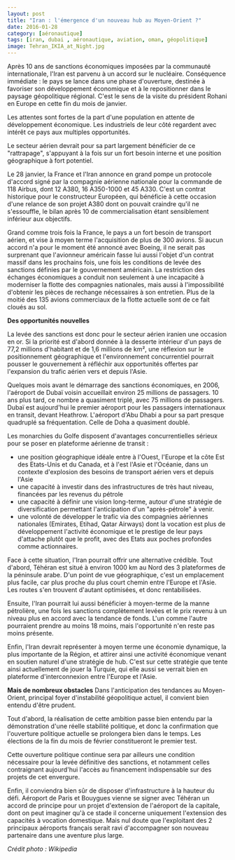 ```yaml
---
layout: post
title: "Iran : l'émergence d'un nouveau hub au Moyen-Orient ?"
date: 2016-01-28
category: [aéronautique]
tags: [iran, dubai , aéronautique, aviation, oman, géopolitique]
image: Tehran_IKIA_at_Night.jpg
---
```


Après 10 ans de sanctions économiques imposées par la communauté internationale, l'Iran est parvenu à un accord sur le nucléaire. Conséquence immédiate : le pays se lance dans une phase d'ouverture, destinée à favoriser son développement économique et à le repositionner dans le paysage géopolitique régional. C'est le sens de la visite du président Rohani en Europe en cette fin du mois de janvier. 

Les attentes sont fortes de la part d'une population en attente de développement économique. Les industriels de leur côté regardent avec intérêt ce pays aux multiples opportunités.

Le secteur aérien devrait pour sa part largement bénéficier de ce "rattrapage", s'appuyant à la fois sur un fort besoin interne et une position géographique à fort potentiel.

<!--more-->

Le 28 janvier, la France et l'Iran annonce en grand pompe un protocole d'accord signé par la compagnie aérienne nationale pour la commande de 118 Airbus, dont 12 A380, 16 A350-1000 et 45 A330.  C'est un contrat historique pour le constructeur Européen, qui bénéficie à cette occasion d'une relance de son projet A380 dont on pouvait craindre qu'il ne s'essouffle, le bilan après 10 de commercialisation étant sensiblement inférieur aux objectifs.

Grand comme trois fois la France, le pays a un fort besoin de transport aérien, et vise à moyen terme l'acquisition de plus de 300 avions. Si aucun accord n'a pour le moment été annoncé avec Boeing, il ne serait pas surprenant que l'avionneur américain fasse lui aussi l'objet d'un contrat massif dans les prochains fois, une fois les conditions de levée des sanctions définies par le gouvernement américain. La restriction des échanges économiques a conduit non seulement à une incapacité à moderniser la flotte des compagnies nationales, mais aussi à l'impossibilité d'obtenir les pièces de rechange nécessaires à son entretien. Plus de la moitié des 135 avions commerciaux de la flotte actuelle sont de ce fait  cloués au sol.

**Des opportunités nouvelles**

La levée des sanctions est donc pour le secteur aérien iranien une occasion en or. Si la priorité est d'abord donnée à la desserte intérieur d'un pays de 77,2 millions d'habitant et de 1,6 millions de km², une réflexion sur le positionnement géographique et l'environnement concurrentiel pourrait pousser le gouvernement à réfléchir aux opportunités offertes par l'expansion du trafic aérien vers et depuis l'Asie.

Quelques mois avant le démarrage des sanctions économiques, en 2006, l'aéroport de Dubaï voisin accueillait environ 25 millions de passagers. 10 ans plus tard, ce nombre a quasiment triplé, avec 75 millions de passagers. Dubaï est aujourd'hui le premier aéroport pour les passagers internationaux en transit, devant Heathrow. L'aéroport d'Abu Dhabi a pour sa part presque quadruplé sa fréquentation. Celle de Doha a quasiment doublé.

Les monarchies du Golfe disposent d'avantages concurrentielles sérieux pour se poser en plateforme aérienne de transit :

- une position géographique idéale entre à l'Ouest, l'Europe et la côte Est des Etats-Unis et du Canada, et à l'est l'Asie et l'Océanie, dans un contexte d'explosion des besoins de transport aérien vers et depuis l'Asie
- une capacité à investir dans des infrastructures de très haut niveau, financées par les revenus du pétrole
- une capacité à définir une vision long-terme, autour d'une stratégie de diversification permettant l'anticipation d'un "après-pétrole" à venir.
- une volonté de développer le trafic via des compagnies aériennes nationales (Emirates, Etihad, Qatar Airways) dont la vocation est plus de développement l'activité économique et le prestige de leur pays d'attache plutôt que le profit, avec des Etats aux poches profondes comme actionnaires.

Face à cette situation, l'Iran pourrait offrir une alternative crédible. Tout d'abord, Téhéran est situé à environ 1000 km au Nord des 3 plateformes de la péninsule arabe. D'un point de vue géographique, c'est un emplacement plus facile, car plus proche du plus court chemin entre l'Europe et l'Asie. Les routes s'en trouvent d'autant optimisées, et donc rentabilisées.

Ensuite, l'Iran pourrait lui aussi bénéficier à moyen-terme de la manne pétrolière, une fois les sanctions complètement levées et le prix revenu à un niveau plus en accord avec la tendance de fonds. L'un comme l'autre pourraient prendre au moins 18 moins, mais l'opportunité n'en reste pas moins présente.

Enfin, l'Iran devrait représenter à moyen terme une économie dynamique, la plus importante de la Région, et attirer ainsi une activité économique venant en soutien naturel d'une stratégie de hub. C'est sur cette stratégie que tente ainsi actuellement de jouer la Turquie, qui elle aussi se verrait bien en plateforme d'interconnexion entre l'Europe et l'Asie.

**Mais de nombreux obstacles**
Dans l'anticipation des tendances au Moyen-Orient, principal foyer d'instabilité géopolitique actuel, il convient bien entendu d'être prudent. 

Tout d'abord, la réalisation de cette ambition passe bien entendu par la démonstration d'une réelle stabilité politique, et donc la confirmation que l'ouverture politique actuelle se prolongera bien dans le temps. Les élections de la fin du mois de février constitueront le premier test.

Cette ouverture politique continue sera par ailleurs une condition nécessaire pour la levée définitive des sanctions, et notamment celles contraignant aujourd'hui l'accès au financement indispensable sur des projets de cet envergure.

Enfin, il conviendra bien sûr de disposer d'infrastructure à la hauteur du défi. Aéroport de Paris et Bouygues vienne se signer avec Téhéran un accord de principe pour un projet d'extension de l'aéroport de la capitale, dont on peut imaginer qu'à ce stade il concerne uniquement l'extension des capacités à vocation domestique. Mais nul doute que l'exploitant des 2 principaux aéroports français serait ravi d'accompagner son nouveau partenaire dans une aventure plus large.

*Crédit photo : Wikipedia*